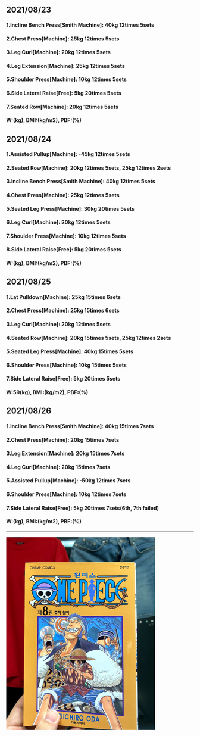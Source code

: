 ## 2021/08/23
#### 1.Incline Bench Press\[Smith Machine\]: 40kg 12times 5sets
#### 2.Chest Press\[Machine\]: 25kg 12times 5sets
#### 3.Leg Curl\[Machine\]: 20kg 12times 5sets
#### 4.Leg Extension\[Machine\]: 25kg 12times 5sets
#### 5.Shoulder Press\[Machine\]: 10kg 12times 5sets
#### 6.Side Lateral Raise\[Free\]: 5kg 20times 5sets
#### 7.Seated Row\[Machine\]: 20kg 12times 5sets
#### W:(kg), BMI:(kg/m2), PBF:(%)

## 2021/08/24
#### 1.Assisted Pullup\[Machine\]: -45kg 12times 5sets
#### 2.Seated Row\[Machine\]: 20kg 12times 5sets, 25kg 12times 2sets
#### 3.Incline Bench Press\[Smith Machine\]: 40kg 12times 5sets
#### 4.Chest Press\[Machine\]: 25kg 12times 5sets
#### 5.Seated Leg Press\[Machine\]: 30kg 20times 5sets
#### 6.Leg Curl\[Machine\]: 20kg 12times 5sets
#### 7.Shoulder Press\[Machine\]: 10kg 12times 5sets
#### 8.Side Lateral Raise\[Free\]: 5kg 20times 5sets
#### W:(kg), BMI:(kg/m2), PBF:(%)


## 2021/08/25
#### 1.Lat Pulldown\[Machine\]: 25kg 15times 6sets
#### 2.Chest Press\[Machine\]: 25kg 15times 6sets
#### 3.Leg Curl\[Machine\]: 20kg 12times 5sets
#### 4.Seated Row\[Machine\]: 20kg 15times 5sets, 25kg 12times 2sets
#### 5.Seated Leg Press\[Machine\]: 40kg 15times 5sets
#### 6.Shoulder Press\[Machine\]: 10kg 15times 5sets
#### 7.Side Lateral Raise\[Free\]: 5kg 20times 5sets
#### W:59(kg), BMI:(kg/m2), PBF:(%)

## 2021/08/26
#### 1.Incline Bench Press\[Smith Machine\]: 40kg 15times 7sets
#### 2.Chest Press\[Machine\]: 20kg 15times 7sets
#### 3.Leg Extension\[Machine\]: 20kg 15times 7sets
#### 4.Leg Curl\[Machine\]: 20kg 15times 7sets
#### 5.Assisted Pullup\[Machine\]: -50kg 12times 7sets
#### 6.Shoulder Press\[Machine\]: 10kg 12times 7sets
#### 7.Side Lateral Raise\[Free\]: 5kg 20times 7sets(6th, 7th failed)
#### W:(kg), BMI:(kg/m2), PBF:(%)

---
<img src='./_resources/__008.png' width='400px' />
